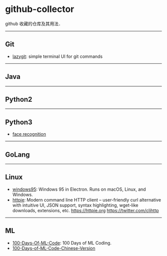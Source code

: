 # github-collector
github 收藏的仓库及其用法．

---
## Git
* [lazygit](https://github.com/jesseduffield/lazygit): simple terminal UI for git commands

  
---
## Java


---
## Python2


---
## Python3
* [face recognition](https://github.com/ageitgey/face_recognition)

---
## GoLang


---
## Linux
* [windows95](https://github.com/felixrieseberg/windows95): Windows 95 in Electron. Runs on macOS, Linux, and Windows.
* [httpie](https://github.com/jakubroztocil/httpie): Modern command line HTTP client – user-friendly curl alternative with intuitive UI, JSON support, syntax highlighting, wget-like downloads, extensions, etc. https://httpie.org https://twitter.com/clihttp


---
## ML
* [100-Days-Of-ML-Code](https://github.com/Avik-Jain/100-Days-Of-ML-Code): 100 Days of ML Coding.
* [100-Days-of-ML-Code-Chinese-Version](https://github.com/Avik-Jain/100-Days-of-ML-Code-Chinese-Version)
